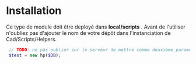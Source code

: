 # Installation

Ce type de module doit être deployé dans **local/scripts** .
Avant de l'utiliser n'oubliez pas d'ajouter le nom de votre dépôt dans l'instanciation de Cad/Scripts/Helpers.

```php
 // TODO: ne pas oublier sur le serveur de mettre comme deuxième paramètre le nom du rep.
 $test = new hp($DB);
```

